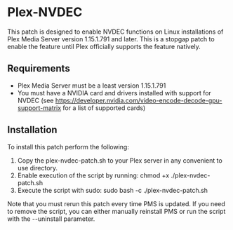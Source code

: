 # Plex-NVDEC

This patch is designed to enable NVDEC functions on Linux installations of Plex Media Server version 1.15.1.791 and later. This is a stopgap patch to enable the feature until Plex officially supports the feature natively.

## Requirements

- Plex Media Server must be a least version 1.15.1.791
- You must have a NVIDIA card and drivers installed with support for NVDEC (see https://developer.nvidia.com/video-encode-decode-gpu-support-matrix for a list of supported cards)

## Installation

To install this patch perform the following:
1. Copy the plex-nvdec-patch.sh to your Plex server in any convenient to use directory.
1. Enable execution of the script by running: chmod +x ./plex-nvdec-patch.sh
1. Execute the script with sudo: sudo bash -c ./plex-nvdec-patch.sh

Note that you must rerun this patch every time PMS is updated.
If you need to remove the script, you can either manually reinstall PMS or run the script with the --uninstall parameter.
